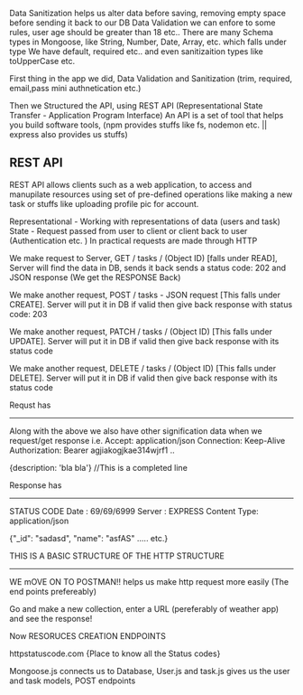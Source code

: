 Data Sanitization helps us alter data before saving, removing empty space before sending it back to our DB
Data Validation we can enfore to some rules, user age should be greater than 18 etc..
There are many Schema types in Mongoose, like String, Number, Date, Array, etc. which falls under type
We have default, required etc.. and even sanitizaition types like toUpperCase etc.

First thing in the app we did, Data Validation and Sanitization (trim, required, email,pass mini authnetication etc.)

Then we Structured the API, using REST API (Representational State Transfer - Application Program Interface)
An API is a set of tool that helps you build software tools, (npm provides stuffs like fs, nodemon etc. || express also provides us stuffs)

REST API 
-------------------------------
REST API allows clients such as a web application, to access and manupilate resources using set of pre-defined operations like making a new task or stuffs like uploading profile pic for account. 

Representational - Working with representations of data (users and task)
State - Request passed from user to client or client back to user (Authentication etc. )
In practical requests are made through HTTP

We make request to Server, GET / tasks / (Object ID) [falls under READ], Server will find the data in DB, sends it back sends a status code: 202 and JSON response  (We get the RESPONSE Back)

We make another request, POST / tasks - JSON request [This falls under CREATE]. Server will put it in DB if valid then give back response with status code: 203 

We make another request, PATCH / tasks / (Object ID) [This falls under UPDATE]. Server will put it in DB if valid then give back response with its status code

We make another request, DELETE / tasks / (Object ID) [This falls under DELETE]. Server will put it in DB if valid then give back response with its status code 

Requst has 
______________________
Along with the above we also have other signification data when we request/get response i.e.
Accept: application/json
Connection: Keep-Alive
Authorization: Bearer agjiakogjkae314wjrf1 ..

{description: 'bla bla'} //This is a completed line


Response has 
___________________

STATUS CODE 
Date : 69/69/6999
Server : EXPRESS
Content Type: application/json

{"_id": "sadasd", "name": "asfAS" ..... etc.}

THIS IS A BASIC STRUCTURE OF THE HTTP STRUCTURE 
____________________________________________________________________________________________________________________

WE mOVE ON TO POSTMAN!! helps us make http request more easily (The end points prefereably)

Go and make a new collection, enter a URL (pereferably of weather app) and see the response!

Now RESORUCES CREATION ENDPOINTS

httpstatuscode.com {Place to know all the Status codes}

Mongoose.js connects us to Database, User.js and task.js gives us the user and task models, POST endpoints



